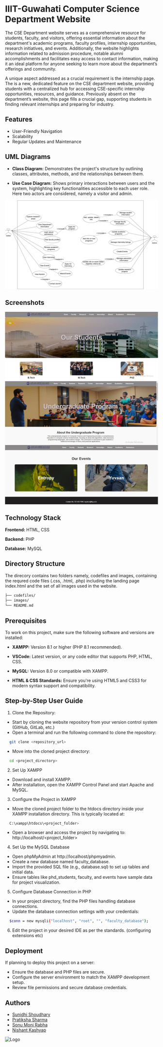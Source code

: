 
# IIIT-Guwahati Computer Science Department Website


The CSE Department website serves as a comprehensive resource for students, faculty, and visitors, offering essential information about the department's academic programs, faculty profiles, internship opportunities, research initiatives, and events. Additionally, the website highlights information related to admission procedure, notable alumni accomplishments and facilitates easy access to contact information, making it an ideal platform for anyone seeking to learn more about the department’s offerings and community.


A unique aspect addressed as a crucial requirement is the internship page. The is a new, dedicated feature on the CSE department website, providing students with a centralized hub for accessing CSE-specific internship opportunities, resources, and guidance. Previously absent on the department’s website, this page fills a crucial gap, supporting students in finding relevant internships and preparing for industry.
## Features

- User-Friendly Navigation
- Scalability
- Regular Updates and Maintenance



## UML Diagrams

- **Class Diagram:** Demonstrates the project's structure by outlining classes, attributes, methods, and the relationships between them.

- **Use Case Diagram:** Shows primary interactions between users and the system, highlighting key functionalities accessible to each user role. Here two actors are considered, namely a visitor and admin.

![usecase](https://github.com/NISHANT03-cOdeR/CSE_IIITG/blob/361b72be373b26a892da45b25603eaac68d37293/images/USECASE.jpg)
  
## Screenshots

![ss1](https://github.com/NISHANT03-cOdeR/CSE_IIITG/blob/e936c74c2ab4116dc90ae6640d5aa984fb751dc8/images/ss1.jpg)
![ss2](https://github.com/NISHANT03-cOdeR/CSE_IIITG/blob/a057855e23610a43ad844981071c8a7883edb8c2/images/ss2.jpg)
![ss3](https://github.com/NISHANT03-cOdeR/CSE_IIITG/blob/fdff6bca931b0277c6aa94741cebfd39baea0fde/images/ss3.jpg)
## Technology Stack

**Frontend:** HTML, CSS

**Backend:** PHP

**Database:** MySQL


## Directory Structure

The direcory contains two folders namely, codefiles and images, containing the requred code files (.css, .html, .php) including the landing page index.html and the set of all images used in the website.
```bash
├── codefiles/         
├── images/             
└── README.md 
```
  
## Prerequisites

To work on this project, make sure the following software and versions are installed:

- **XAMPP:** Version 8.1 or higher (PHP 8.1 recommended). 
  
- **VSCode:** Latest version, or any code editor that supports PHP, HTML, CSS.

- **MySQL:** Version 8.0 or compatible with XAMPP.

- **HTML & CSS Standards:** Ensure you're using HTML5 and CSS3 for modern syntax support and compatibility.

## Step-by-Step User Guide

1. Clone the Repository:

- Start by cloning the website repository from your version control system (GitHub, GitLab, etc.)
- Open a terminal and run the following command to clone the repository:

```bash
  git clone <repository_url>
```
  

- Move into the cloned project directory:

```bash
  cd <project_directory>
```

2. Set Up XAMPP

-  Download and install XAMPP.
- After installation, open the XAMPP Control Panel and start Apache and MySQL.

3. Configure the Project in XAMPP

- Move the cloned project folder to the htdocs directory inside your XAMPP installation directory. This is typically located at: 

```bash
  C:\xampp\htdocs\<project_folder>
```

- Open a browser and access the project by navigating to: http://localhost/<project_folder>


4. Set Up the MySQL Database

- Open phpMyAdmin at http://localhost/phpmyadmin.
- Create a new database named faculty_database.
- Import the provided SQL file (e.g., database.sql) to set up tables and initial data.
- Ensure tables like phd_students, faculty, and events have sample data for project visualization.

5. Configure Database Connection in PHP

- In your project directory, find the PHP files handling database connections.
- Update the database connection settings with your credentials:

```bash
  $conn = new mysqli("localhost", "root", "", "faculty_database");
```

6. Edit the project in your desired IDE as per the standards. (configuring extensions etc)


## Deployment

If planning to deploy this project on a server:

- Ensure the database and PHP files are secure.
- Configure the server environment to match the XAMPP development setup.
- Review file permissions and secure database credentials.

## Authors

- [Sunidhi Shoudhary]()
- [Pratiksha Sharma](https://github.com/Pritu345)
- [Sonu Moni Rabha](https://github.com/SONUXO)
- [Nishant Kashyap](https://www.github.com/octokatherine)

![Logo](https://dev-to-uploads.s3.amazonaws.com/uploads/articles/th5xamgrr6se0x5ro4g6.png)




